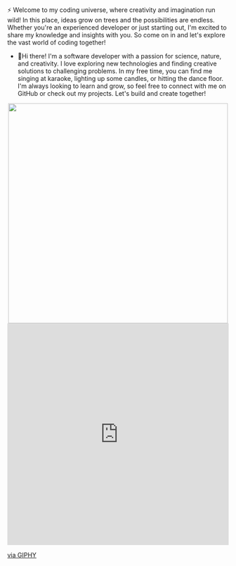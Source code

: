 :zap: Welcome to my coding universe, where creativity and imagination run wild! In this place, ideas grow on trees and the possibilities are endless. Whether you're an experienced developer or just starting out, I'm excited to share my knowledge and insights with you. So come on in and let's explore the vast world of coding together!

- 🌱Hi there! I'm a software developer with a passion for science, nature, and creativity. I love exploring new technologies and finding creative solutions to challenging problems. In my free time, you can find me singing at karaoke, lighting up some candles, or hitting the dance floor. I'm always looking to learn and grow, so feel free to connect with me on GitHub or check out my projects. Let's build and create together!



<div id="header" align="center">
  <img src="https://media4.giphy.com/media/l0HlBO95YqWlKaDRu/giphy.gif" height="500px" width="500px"/>
</div>

<div style="width:100%;height:0;padding-bottom:100%;position:relative;"><iframe src="https://giphy.com/embed/l0HlBO95YqWlKaDRu" width="100%" height="100%" style="position:absolute" frameBorder="0" class="giphy-embed" allowFullScreen></iframe></div><p><a href="https://giphy.com/gifs/mashable-l0HlBO95YqWlKaDRu">via GIPHY</a></p>
